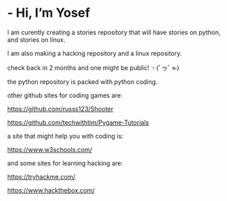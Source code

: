 # - Hi, I’m Yosef

I am curently creating a stories repository that will have stories on python, and stories on linux.

I am also making a hacking repository and a linux repository.

check back in 2 months and one might be public! ☜(ﾟヮﾟ☜)



the python repository is packed with python coding.

other github sites for coding games are:

https://github.com/russs123/Shooter

https://github.com/techwithtim/Pygame-Tutorials

a site that might help you with coding is:

https://www.w3schools.com/

and some sites for learning hacking are:

https://tryhackme.com/

https://www.hackthebox.com/










<!---
python3-12/python3-12 is a ✨ special ✨ repository because its `README.md` (this file) appears on your GitHub profile.
You can click the Preview link to take a look at your changes.
--->
